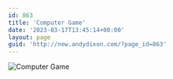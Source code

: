 ```yaml
---
id: 863
title: 'Computer Game'
date: '2023-03-17T13:45:14+00:00'
layout: page
guid: 'http://new.andydixon.com/?page_id=863'
---
```


![Computer Game](https://i0.wp.com/assets.g8x2.ldn.idrivee2-23.com/posters/Computer%20Game%2001.jpg?w=1200&ssl=1 "Computer Game")
